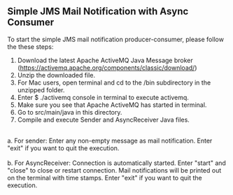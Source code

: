 ## Simple JMS Mail Notification with Async Consumer

To start the simple JMS mail notification producer-consumer, 
please follow the these steps:

1. Download the latest Apache ActiveMQ Java Message broker (https://activemq.apache.org/components/classic/download/)
2. Unzip the downloaded file.
3. For Mac users, open terminal and cd to the /bin subdirectory in the unzipped folder.
4. Enter $ ./activemq console in terminal to execute activemq.
5. Make sure you see that Apache ActiveMQ has started in terminal.
6. Go to src/main/java in this directory.
7. Compile and execute Sender and AsyncReceiver Java files.
<br>
   a. For sender: Enter any non-empty message as mail notification. Enter "exit" if you want to quit the execution.
<br>
<br>
   b. For AsyncReceiver: Connection is automatically started. Enter "start" and "close" to close or restart connection. 
   Mail notifications will be printed out on the terminal with time stamps. Enter "exit" if you want to quit the 
   execution.
